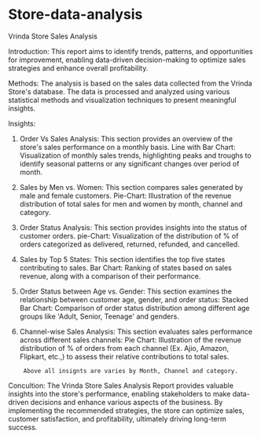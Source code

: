 # Store-data-analysis
Vrinda Store Sales Analysis

Introduction: 
      This report aims to identify trends, patterns, and opportunities for improvement, 
      enabling data-driven decision-making to optimize sales strategies and enhance overall profitability.

Methods:
      The analysis is based on the sales data collected from the Vrinda Store's database. 
      The data is processed and analyzed using various statistical methods and visualization techniques to present meaningful insights.

Insights:
1. Order Vs Sales Analysis:
         This section provides an overview of the store's sales performance on a monthly basis.
   Line with Bar Chart: Visualization of monthly sales trends, highlighting peaks and troughs to identify seasonal patterns or any significant changes over period of month.

2. Sales by Men vs. Women:
         This section compares sales generated by male and female customers.
   Pie-Chart: Illustration of the revenue distribution of total sales for men and women by month, channel and category.

3. Order Status Analysis:
        This section provides insights into the status of customer orders.
   pie-Chart: Visualization of the distribution of % of orders categorized as delivered, returned, refunded, and cancelled.

4. Sales by Top 5 States:
        This section identifies the top five states contributing to sales.
  Bar Chart: Ranking of states based on sales revenue, along with a comparison of their performance.

5. Order Status between Age vs. Gender:
        This section examines the relationship between customer age, gender, and order status:
  Stacked Bar Chart: Comparison of order status distribution among different age groups like 'Adult, Senior, Teenage' and genders.

6. Channel-wise Sales Analysis:
        This section evaluates sales performance across different sales channels:
  Pie Chart: Illustration of the revenue distribution of % of orders from each channel (Ex. Ajio, Amazon, Flipkart, etc.,)
  to assess their relative contributions to total sales.

        Above all insignts are varies by Month, Channel and category.


Concultion:
      The Vrinda Store Sales Analysis Report provides valuable insights into the store's performance, enabling stakeholders to make data-driven decisions and enhance various aspects of the business. 
By implementing the recommended strategies, the store can optimize sales, customer satisfaction, and profitability, ultimately driving long-term success.

         




   
